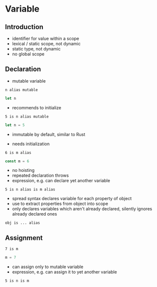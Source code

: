 # Variable



## Introduction

- identifier for value within a scope
- lexical / static scope, not dynamic
- static type, not dynamic
- no global scope



## Declaration

- mutable variable

```
n alias mutable
```

```js
let n
```

- recommends to initialize

```
5 is n alias mutable
```

```js
let n = 5
```

- immutable by default, similar to Rust
<!-- todo: should distinguish assignment of same identifier and changing the underlying value, e.g. object property? -->
- needs initialization

```
6 is m alias
```

```js
const m = 6
```

- no hoisting
- repeated declaration throws
- expression, e.g. can declare yet another variable

```
5 is n alias is m alias
```

- spread syntax declares variable for each property of object
- use to extract properties from object into scope
- only declares variables which aren't already declared, silently ignores already declared ones
<!-- 
or allow overshadowing using own declaration instead? would be repeated declaration?
 -->

```
obj is ... alias
```



## Assignment

```
7 is m
```

```js
m = 7
```

- can assign only to mutable variable
- expression, e.g. can assign it to yet another variable

```
5 is n is m
```